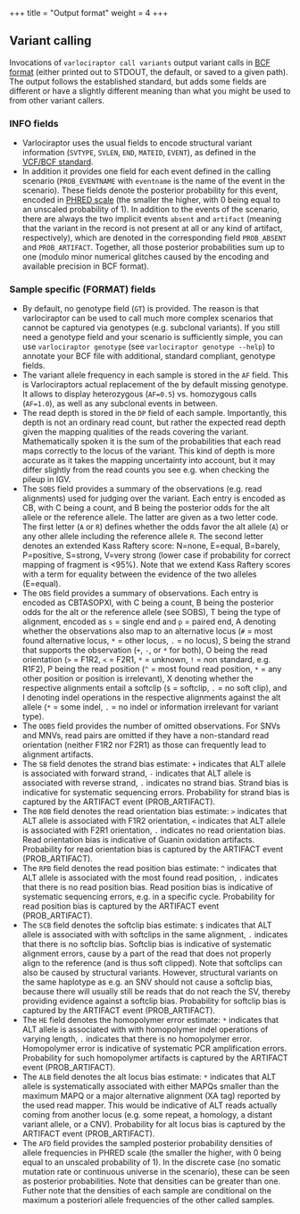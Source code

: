 +++
title = "Output format"
weight = 4
+++

## Variant calling

Invocations of `varlociraptor call variants` output variant calls in [BCF format](https://samtools.github.io/hts-specs/VCFv4.2.pdf) (either printed out to STDOUT, the default, or saved to a given path).
The output follows the established standard, but adds some fields are different or have a slightly different meaning than what you might be used to from other variant callers.

### INFO fields

* Varlociraptor uses the usual fields to encode structural variant information (`SVTYPE`, `SVLEN`, `END`, `MATEID`, `EVENT`), as defined in the [VCF/BCF standard](https://samtools.github.io/hts-specs/VCFv4.2.pdf).
* In addition it provides one field for each event defined in the calling scenario (`PROB_EVENTNAME` with `eventname` is the name of the event in the scenario). These fields denote the posterior probability for this event, encoded in [PHRED scale](https://en.wikipedia.org/wiki/Phred_quality_score) (the smaller the higher, with 0 being equal to an unscaled probability of 1). In addition to the events of the scenario, there are always the two implicit events `absent` and `artifact` (meaning that the variant in the record is not present at all or any kind of artifact, respectively), which are denoted in the corresponding field `PROB_ABSENT` and `PROB_ARTIFACT`. Together, all those posterior probabilities sum up to one (modulo minor numerical glitches caused by the encoding and available precision in BCF format).


### Sample specific (FORMAT) fields

* By default, no genotype field (`GT`) is provided. The reason is that varlociraptor can be used to call much more complex scenarios that cannot be captured via genotypes (e.g. subclonal variants). If you still need a genotype field and your scenario is sufficiently simple, you can use `varlociraptor genotype` (see `varlociraptor genotype --help`) to annotate your BCF file with additional, standard compliant, genotype fields.
* The variant allele frequency in each sample is stored in the `AF` field. This is Varlociraptors actual replacement of the by default missing genotype. It allows to display heterozygous (`AF=0.5`) vs. homozygous calls (`AF=1.0`), as well as any subclonal events in between.
* The read depth is stored in the `DP` field of each sample. Importantly, this depth is not an ordinary read count, but rather the expected read depth given the mapping qualities of the reads covering the variant. Mathematically spoken it is the sum of the probabilities that each read maps correctly to the locus of the variant. This kind of depth is more accurate as it takes the mapping uncertainty into account, but it may differ slightly from the read counts you see e.g. when checking the pileup in IGV.
* The `SOBS` field provides a summary of the observations (e.g. read alignments) used for judging over the variant. Each entry is encoded as CB, with C being a count, and B being the posterior odds for the alt allele or the reference allele. The latter are given as a two letter code. The first letter (`A` or `R`) defines whether the odds favor the alt allele (`A`) or any other allele including the reference allele `R`. The second letter denotes an extended Kass Raftery score: N=none, E=equal, B=barely, P=positive, S=strong, V=very strong (lower case if probability for correct mapping of fragment is <95%). Note that we extend Kass Raftery scores with a term for equality between the evidence of the two alleles (E=equal).
* The `OBS` field provides a summary of observations. Each entry is encoded as CBTASOPXI, with C being a count, B being the posterior odds for the alt or the reference allele (see SOBS), T being the type of alignment, encoded as `s` = single end and `p` = paired end, A denoting whether the observations also map to an alternative locus (`#` = most found alternative locus, `*` = other locus, `.` = no locus), S being the strand that supports the observation (`+`, `-`, or `*` for both), O being the read orientation (`>` = F1R2, `<` = F2R1, `*` = unknown, `!` = non standard, e.g. R1F2), P being the read position (`^` = most found read position, `*` = any other position or position is irrelevant), X denoting whether the respective alignments entail a softclip (`$` = softclip, `.` = no soft clip), and I denoting indel operations in the respective alignments against the alt allele (`*` = some indel, `.` = no indel or information irrelevant for variant type).
* The `OOBS` field provides the number of omitted observations. For SNVs and MNVs, read pairs are omitted if they have a non-standard read orientation (neither F1R2 nor F2R1) as those can frequently lead to alignment artifacts.
* The `SB` field denotes the strand bias estimate: `+` indicates that ALT allele is associated with forward strand, `-` indicates that ALT allele is associated with reverse strand, `.` indicates no strand bias. Strand bias is indicative for systematic sequencing errors. Probability for strand bias is captured by the ARTIFACT event (PROB_ARTIFACT).
* The `ROB` field denotes the read orientation bias estimate: `>` indicates that ALT allele is associated with F1R2 orientation, `<` indicates that ALT allele is associated with F2R1 orientation, `.` indicates no read orientation bias. Read orientation bias is indicative of Guanin oxidation artifacts. Probability for read orientation bias is captured by the ARTIFACT event (PROB_ARTIFACT).
* The `RPB` field denotes the read position bias estimate: `^` indicates that ALT allele is associated with the most found read position, `.` indicates that there is no read position bias. Read position bias is indicative of systematic sequencing errors, e.g. in a specific cycle. Probability for read position bias is captured by the ARTIFACT event (PROB_ARTIFACT).
* The `SCB` field denotes the softclip bias estimate: `$` indicates that ALT allele is associated with with softclips in the same alignment, `.` indicates that there is no softclip bias. Softclip bias is indicative of systematic alignment errors, cause by a part of the read that does not properly align to the reference (and is thus soft clipped). Note that softclips can also be caused by structural variants. However, structural variants on the same haplotype as e.g. an SNV should not cause a softclip bias, because there will usually still be reads that do not reach the SV, thereby providing evidence against a softclip bias. Probability for softclip bias is captured by the ARTIFACT event (PROB_ARTIFACT).
* The `HE` field denotes the homopolymer error estimate: `*` indicates that ALT allele is associated with with homopolymer indel operations of varying length, `.` indicates that there is no homopolymer error. Homopolymer error is indicative of systematic PCR amplification errors. Probability for such homopolymer artifacts is captured by the ARTIFACT event (PROB_ARTIFACT).
* The `ALB` field denotes the alt locus bias estimate: `*` indicates that ALT allele is systematically associated with either MAPQs smaller than the maximum MAPQ or a major alternative alignment (XA tag) reported by the used read mapper. This would be indicative of ALT reads actually coming from another locus (e.g. some repeat, a homology, a distant variant allele, or a CNV). Probability for alt locus bias is captured by the ARTIFACT event (PROB_ARTIFACT).
* The `AFD` field provides the sampled posterior probability densities of allele frequencies in PHRED scale (the smaller the higher, with 0 being equal to an unscaled probability of 1). In the discrete case (no somatic mutation rate or continuous universe in the scenario), these can be seen as posterior probabilities. Note that densities can be greater than one. Futher note that the densities of each sample are conditional on the maximum a posteriori allele frequencies of the other called samples.